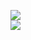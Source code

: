 [![](https://img.shields.io/badge/Made%20With-Github%20Spray-lightgrey.svg?style=for-the-badge&logo=github)](https://github.com/Annihil/github-spray#32432)  
[![](https://i.imgur.com/2DrTn0Z.gif)](https://github.com/Annihil/github-spray)